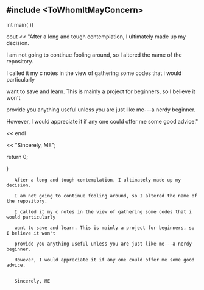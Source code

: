 ## #include \<ToWhomItMayConcern>
int main( ){

   cout << "After a long and tough contemplation, I ultimately made up my decision.
  
   I am not going to continue fooling around, so I altered the name of the repository. 
   
   I called it my c notes in the view of gathering some codes that i would particularly
   
   want to save and learn. This is mainly a project for beginners, so I believe it won't 
         
   provide you anything useful unless you are just like me---a nerdy beginner.
         
   However, I would appreciate it if any one could offer me some good advice."
   
   << endl
   
   << "Sincerely, ME";
   
   return 0;
   
}
```
   After a long and tough contemplation, I ultimately made up my decision.
  
   I am not going to continue fooling around, so I altered the name of the repository. 
   
   I called it my c notes in the view of gathering some codes that i would particularly
   
   want to save and learn. This is mainly a project for beginners, so I believe it won't 
         
   provide you anything useful unless you are just like me---a nerdy beginner.
         
   However, I would appreciate it if any one could offer me some good advice.
   
   
   Sincerely, ME
```
